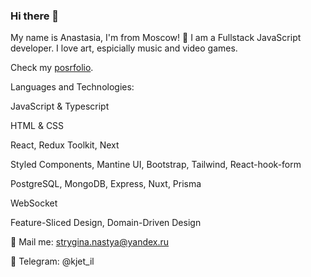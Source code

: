 ### Hi there 👋

My name is Anastasia, I'm from Moscow! 🔭
I am a Fullstack JavaScript developer. 
I love  art, espicially music and video games. 

Check my [posrfolio](https://github.com/StrAnastasia/personal-site).

Languages and Technologies:
 
JavaScript & Typescript 

HTML & CSS  

React, Redux Toolkit, Next

Styled Components, Mantine UI, Bootstrap, Tailwind, React-hook-form

PostgreSQL, MongoDB, Express, Nuxt, Prisma   

WebSocket

Feature-Sliced Design, Domain-Driven Design


💬 Mail me: strygina.nastya@yandex.ru

💬 Telegram: @kjet_il

<!--
**StrAnastasia/StrAnastasia** is a ✨ _special_ ✨ repository because its `README.md` (this file) appears on your GitHub profile.

Here are some ideas to get you started:

- 🔭 I’m currently working on ...
- 🌱 I’m currently learning ...
- 👯 I’m looking to collaborate on ...
- 🤔 I’m looking for help with ...
- 💬 Ask me about ...
- 📫 How to reach me: ...
- 😄 Pronouns: ...
- ⚡ Fun fact: ...
-->
